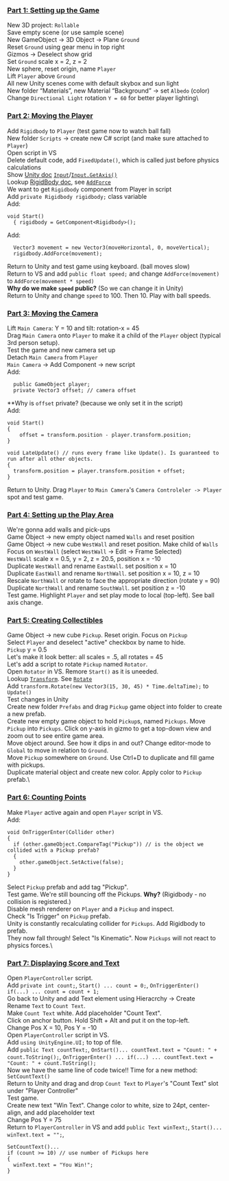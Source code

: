 ### [Part 1: Setting up the Game](https://www.youtube.com/watch?v=W_fAidYRGzs)
New 3D project: `Rollable`\
Save empty scene (or use sample scene)\
New GameObject -> 3D Object -> Plane `Ground`\
Reset `Ground` using gear menu in top right\
Gizmos -> Deselect show grid\
Set `Ground` scale x = 2, z = 2\
New sphere, reset origin, name `Player`\
Lift `Player` above `Ground`\
All new Unity scenes come with default skybox and sun light\
New folder “Materials”, new Material “Background” -> set `Albedo` (color)\
Change `Directional Light` rotation `Y = 60` for better player lighting\

### [Part 2: Moving the Player](https://www.youtube.com/watch?v=7C7WWxUxPZE)
Add `Rigidbody` to `Player` (test game now to watch ball fall)\
New folder `Scripts` -> create new C# script (and make sure attached to `Player`)\
Open script in VS\
Delete default code, add `FixedUpdate()`, which is called just before physics calculations\
Show [Unity doc](https://docs.unity3d.com/ScriptReference/) [`Input`](https://docs.unity3d.com/ScriptReference/Input.html)/[`Input.GetAxis()`](https://docs.unity3d.com/ScriptReference/Input.GetAxis.html)\
Lookup [RigidBody doc](https://docs.unity3d.com/ScriptReference/Rigidbody.html), see [`AddForce`](https://docs.unity3d.com/ScriptReference/Rigidbody.AddForce.html)\
We want to get `Rigidbody` component from Player in script\
Add `private Rigidbody rigidbody;` class variable\
Add:
```
void Start()
  { rigidbody = GetComponent<Rigidbody>();
```
Add:
```
  Vector3 movement = new Vector3(moveHorizontal, 0, moveVertical);
  rigidbody.AddForce(movement);
```
Return to Unity and test game using keyboard. (ball moves slow)\
Return to VS and add `public float speed;` and change `AddForce(movement)` to `AddForce(movement * speed)`\
**Why do we make `speed` public?** (So we can change it in Unity)\
Return to Unity and change `speed` to 100. Then 10. Play with ball speeds.

### [Part 3: Moving the Camera](https://www.youtube.com/watch?v=Xcm5H2J95iI)
Lift `Main Camera`: Y = 10 and tilt: rotation-x = 45\
Drag `Main Camera` onto `Player` to make it a child of the `Player` object (typical 3rd person setup).\
Test the game and new camera set up\
Detach `Main Camera` from `Player`\
`Main Camera` -> Add Component -> new script\
Add:
```
  public GameObject player;
  private Vector3 offset; // camera offset
```
**Why is `offset` private? (because we only set it in the script)\
Add:
```
void Start()
{
	offset = transform.position - player.transform.position;
}

void LateUpdate() // runs every frame like Update(). Is guaranteed to run after all other objects.
{
  transform.position = player.transform.position + offset;
}
```
Return to Unity. Drag `Player` to `Main Camera`'s `Camera Controleler -> Player` spot and test game.

### [Part 4: Setting up the Play Area](https://www.youtube.com/watch?v=dahT0wRVO1Q)
We're gonna add walls and pick-ups\
Game Object -> new empty object named `Walls` and reset position\
Game Object -> new cube `WestWall` and reset position. Make child of `Walls`\
Focus on `WestWall` (select `WestWall` -> Edit -> Frame Selected)\
`WestWall` scale x = 0.5, y = 2, z = 20.5, position x = -10\
Duplicate `WestWall` and rename `EastWall`. set position x = 10\
Duplicate `EastWall` and rename `NorthWall`. set position x = 10, z = 10\
Rescale `NorthWall` or rotate to face the appropriate direction (rotate y = 90)\
Duplicate `NorthWall` and rename `SouthWall`. set position z = -10\
Test game. Highlight `Player` and set play mode to local (top-left). See ball axis change.

### [Part 5: Creating Collectibles](https://www.youtube.com/watch?v=HlDGSStxuHI)
Game Object -> new cube `Pickup`. Reset origin. Focus on `Pickup`\
Select `Player` and deselect "active" checkbox by name to hide.\
`Pickup` y = 0.5\
Let's make it look better: all scales = .5, all rotates = 45\
Let's add a script to rotate `Pickup` named `Rotator`.\
Open `Rotator` in VS. Remore `Start()` as it is uneeded.\
Lookup [`Transform`](https://docs.unity3d.com/ScriptReference/Transform.html). See [`Rotate`](https://docs.unity3d.com/ScriptReference/Transform.Rotate.html)\
Add `transform.Rotate(new Vector3(15, 30, 45) * Time.deltaTime);` to `Update()`\
Test changes in Unity\
Create new folder `Prefabs` and drag `Pickup` game object into folder to create a new prefab.\
Create new empty game object to hold `Pickup`s, named `Pickups`. Move `Pickup` into `Pickups`.
Click on y-axis in gizmo to get a top-down view and zoom out to see entire game area.\
Move object around. See how it dips in and out? Change editor-mode to `Global` to move in relation to `Ground`.\
Move `Pickup` somewhere on `Ground`. Use Ctrl+D to duplicate and fill game with pickups.\
Duplicate material object and create new color. Apply color to `Pickup` prefab.\

### [Part 6: Counting Points](https://www.youtube.com/watch?v=XtR29MmzuT0)
Make `Player` active again and open `Player` script in VS.\
Add:
```
void OnTriggerEnter(Collider other)
{
  if (other.gameObject.CompareTag("Pickup")) // is the object we collided with a Pickup prefab?
  {
    other.gameObject.SetActive(false);
  }
}
```
Select `Pickup` prefab and add tag "Pickup".\
Test game. We're still bouncing off the Pickups. **Why?** (Rigidbody - no collision is registered.)\
Disable mesh renderer on `Player` and a `Pickup` and inspect.\
Check "Is Trigger" on `Pickup` prefab.\
Unity is constantly recalculating collider for `Pickups`. Add Rigidbody to prefab.\
They now fall through! Select "Is Kinematic". Now `Pickups` will not react to physics forces.\

### [Part 7: Displaying Score and Text](https://www.youtube.com/watch?v=bFSLI2cmYYo)
Open `PlayerController` script.\
Add `private int count;`, `Start() ... count = 0;`, `OnTriggerEnter() if(...) ... count = count + 1;`\
Go back to Unity and add Text element using Hieracrchy -> Create\
Rename `Text` to `Count Text`.\
Make `Count Text` white. Add placeholder "Count Text".\
Click on anchor button. Hold Shift + Alt and put it on the top-left.\
Change Pos X = 10, Pos Y = -10\
Open `PlayerController` script in VS.\
Add `using UnityEngine.UI;` to top of file.\
Add `public Text countText;`, `OnStart()... countText.text = "Count: " + count.ToString();`, `OnTriggerEnter() ... if(...) ... countText.text = "Count: " + count.ToString();`\
Now we have the same line of code twice!! Time for a new method: `SetCountText()`\
Return to Unity and drag and drop `Count Text` to `Player`'s "Count Text" slot under "Player Controller"\
Test game.\
Create new text "Win Text". Change color to white, size to 24pt, center-align, and add placeholder text\
Change Pos Y = 75\
Return to `PlayerController` in VS and add `public Text winText;`, `Start()... winText.text = "";`,
```
SetCountText()... 
if (count >= 10) // use number of Pickups here
{
  winText.text = "You Win!";
}
```


